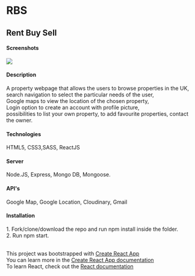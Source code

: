 <h1>RBS</h1>

<h2>Rent Buy Sell</h2>


<h4>Screenshots</h4>
<img src="https://res.cloudinary.com/zltgrd/image/upload/v1616776751/Screenshot_1_klqmcp.png"/>


<h4>Description</h4>
A property webpage that allows the users to browse properties in the UK, <br/> search navigation to select the particular needs of the user, <br/> Google maps to view the location of the chosen property, <br/> Login option to create an account with profile picture, <br/> possibilities to list your own property, to add favourite properties, contact the owner.

<h4>Technologies</h4>
HTML5, CSS3,SASS, ReactJS

<h4>Server</h4>
Node.JS, Express, Mongo DB, Mongoose.

<h4>API's</h4>
Google Map, Google Location, Cloudinary, Gmail

<h4>Installation</h4>
1. Fork/clone/download the repo and run npm install inside the folder.<br/> 
2. Run npm start.<br/> 
<br/> 

This project was bootstrapped with [Create React App](https://github.com/facebook/create-react-app)</br>
You can learn more in the [Create React App documentation](https://create-react-app.dev/docs/getting-started/)</br>
To learn React, check out the [React documentation](https://reactjs.org/)